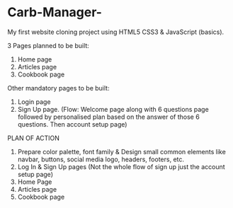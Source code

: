 # Carb-Manager-
My first website cloning project using HTML5 CSS3 & JavaScript (basics).

3 Pages planned to be built:
1. Home page
2. Articles page
3. Cookbook page

Other mandatory pages to be built:
1. Login page
2. Sign Up page. (Flow: Welcome page along with 6 questions page followed by personalised plan based on the answer of those 6 questions. Then account setup page)

PLAN OF ACTION
1. Prepare color palette, font family & Design small common elements like navbar, buttons, social media logo, headers, footers, etc.
2. Log In & Sign Up pages (Not the whole flow of sign up just the account setup page)
3. Home Page
4. Articles page
5. Cookbook page
